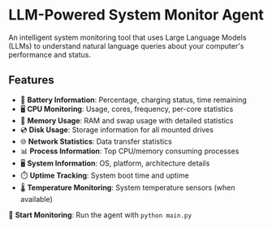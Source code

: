 # LLM-Powered System Monitor Agent

An intelligent system monitoring tool that uses Large Language Models (LLMs) to understand natural language queries about your computer's performance and status.

## Features

- 🔋 **Battery Information**: Percentage, charging status, time remaining
- 🖥️ **CPU Monitoring**: Usage, cores, frequency, per-core statistics
- 💾 **Memory Usage**: RAM and swap usage with detailed statistics
- 💿 **Disk Usage**: Storage information for all mounted drives
- 🌐 **Network Statistics**: Data transfer statistics
- 📊 **Process Information**: Top CPU/memory consuming processes
- 🖥️ **System Information**: OS, platform, architecture details
- ⏱️ **Uptime Tracking**: System boot time and uptime
- 🌡️ **Temperature Monitoring**: System temperature sensors (when available)

🚀 **Start Monitoring**: Run the agent with `python main.py`

